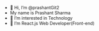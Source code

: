 - 👋 Hi, I’m @prashantGit2 
- My name is Prashant Sharma
- 👀 I’m interested in Technology
- 🌱 I’m React.js Web Developer(Front-end) 


<!---
prashantGit2/prashantGit2 is a ✨ special ✨ repository because its `README.md` (this file) appears on your GitHub profile.
You can click the Preview link to take a look at your changes.
--->

